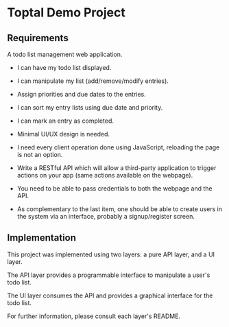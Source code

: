 # Toptal Demo Project

## Requirements

A todo list management web application.

 - I can have my todo list displayed.

 - I can manipulate my list (add/remove/modify entries).

 - Assign priorities and due dates to the entries.

 - I can sort my entry lists using due date and priority.

 - I can mark an entry as completed.

 - Minimal UI/UX design is needed.

 - I need every client operation done using JavaScript, reloading the page is not an option.
 
 - Write a RESTful API which will allow a third-party application to trigger actions on your app (same actions available on the webpage).
 
 - You need to be able to pass credentials to both the webpage and the API.
 
 - As complementary to the last item, one should be able to create users in the system via an interface,
   probably a signup/register screen.

## Implementation

This project was implemented using two layers: a pure API layer, and a UI layer.

The API layer provides a programmable interface to manipulate a user's todo list.

The UI layer consumes the API and provides a graphical interface for the todo list.

For further information, please consult each layer's README.